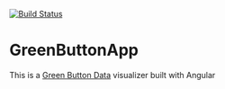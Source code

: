 [![Build Status](https://travis-ci.org/vincechan/GreenButtonApp.svg?branch=master)](https://travis-ci.org/vincechan/GreenButtonApp)

# GreenButtonApp

This is a [Green Button Data](http://www.greenbuttondata.org/) visualizer built with Angular

